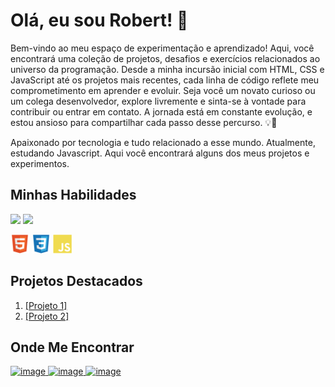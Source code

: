 # Olá, eu sou Robert! 👋
Bem-vindo ao meu espaço de experimentação e aprendizado! Aqui, você encontrará uma coleção de projetos, desafios e exercícios relacionados ao universo da programação. Desde a minha incursão inicial com HTML, CSS e JavaScript até os projetos mais recentes, cada linha de código reflete meu comprometimento em aprender e evoluir.  Seja você um novato curioso ou um colega desenvolvedor, explore livremente e sinta-se à vontade para contribuir ou entrar em contato. A jornada está em constante evolução, e estou ansioso para compartilhar cada passo desse percurso. 💡🚀

Apaixonado por tecnologia e tudo relacionado a esse mundo. Atualmente, estudando Javascript. Aqui você encontrará alguns dos meus projetos e experimentos.

## Minhas Habilidades
<img src="https://github-readme-stats.vercel.app/api?username=robertdouglasaimon&show_icons=true" width="400">
<img src="https://github-readme-stats.vercel.app/api/top-langs/?username=robertdouglasaimon" width="400">



<img src="https://raw.githubusercontent.com/devicons/devicon/master/icons/html5/html5-original.svg" width="30" height="30"> <img src="https://raw.githubusercontent.com/devicons/devicon/master/icons/css3/css3-original.svg" width="30" height="30"> <img src="https://raw.githubusercontent.com/devicons/devicon/master/icons/javascript/javascript-plain.svg" width="30" height="30">







## Projetos Destacados
1. <a href="https://robertdouglasaimon.github.io/PROJETO-BLOG-PESSOAL/">[Projeto 1]</a>
2. <a href="https://robertdouglasaimon.github.io/PROJETO-PRIMEIRO-SITE/">[Projeto 2]</a>

## Onde Me Encontrar
<a href="https://www.linkedin.com/in/robertdouglas2000/">![image](https://github.com/robertdouglasaimon/robertdouglasaimon/assets/138529257/56fdf478-09ed-4580-bf3c-94a16ca23573)
</a>
<a href="https://www.instagram.com/rd_ciclo/">![image](https://github.com/robertdouglasaimon/robertdouglasaimon/assets/138529257/d2990f3b-7c9d-4177-b244-1d107d9c96ef)
</a>
<a href="mailto:robertdouglasaimon@gmail.com">![image](https://github.com/robertdouglasaimon/robertdouglasaimon/assets/138529257/c1279e40-135f-4ca9-9711-b7eb38effc30)
</a>

